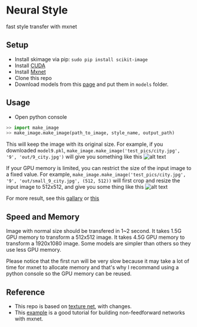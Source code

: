 # Neural Style
fast style transfer with mxnet

## Setup
* Install skimage via pip: ```sudo pip install scikit-image```
* Install [CUDA](https://developer.nvidia.com/cuda-downloads)
* Install [Mxnet](https://github.com/dmlc/mxnet)
* Clone this repo
* Download models from this [page](https://zhaw.github.io/neuralstyleio) and put them in ```models``` folder.

## Usage
* Open python console
```python 
>> import make_image 
>> make_image.make_image(path_to_image, style_name, output_path)
```
This will keep the image with its original size. For example, if you downloaded `model9.pkl`, `make_image.make_image('test_pics/city.jpg', '9', 'out/9_city.jpg')` will give you something like this ![alt text](../pics/9_city.jpg)

If your GPU memory is limited, you can restrict the size of the input image to a fixed value. For example, `make_image.make_image('test_pics/city.jpg', '9', 'out/small_9_city.jpg', (512, 512))` will first crop and resize the input image to 512x512, and give you some thing like this ![alt text](../pics/small_9_city.jpg)

For more result, see this [gallary](https://zhaw.github.io/neuralstyleio) or [this](https://github.com/zhaw/neural_style/tree/pics)

## Speed and Memory
Image with normal size should be transfered in 1~2 second. It takes 1.5G GPU memory to transform a 512x512 image. It takes 4.5G GPU memory to transform a 1920x1080 image. Some models are simpler than others so they use less GPU memory. 

Please notice that the first run will be very slow because it may take a lot of time for mxnet to allocate memory and that's why I recommand using a python console so the GPU memory can be reused. 

## Reference
* This repo is based on [texture net](http://arxiv.org/abs/1603.03417), with changes.
* This [example](https://github.com/dmlc/mxnet/tree/master/example/neural-style) is a good tutorial for building non-feedforward networks with mxnet.

